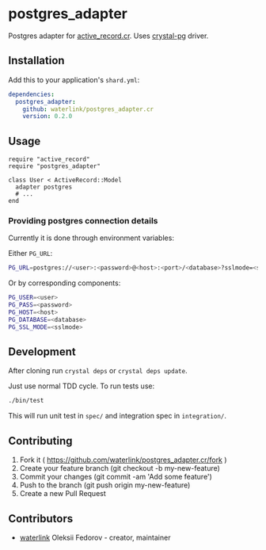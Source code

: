 # postgres_adapter

Postgres adapter for
[active_record.cr](https://github.com/waterlink/active_record.cr). Uses
[crystal-pg](https://github.com/will/crystal-pg) driver.

## Installation

Add this to your application's `shard.yml`:

```yaml
dependencies:
  postgres_adapter:
    github: waterlink/postgres_adapter.cr
    version: 0.2.0
```

## Usage

```crystal
require "active_record"
require "postgres_adapter"

class User < ActiveRecord::Model
  adapter postgres
  # ...
end
```

### Providing postgres connection details

Currently it is done through environment variables:

Either `PG_URL`:

```bash
PG_URL=postgres://<user>:<password>@<host>:<port>/<database>?sslmode=<sslmode>
```

Or by corresponding components:

```bash
PG_USER=<user>
PG_PASS=<password>
PG_HOST=<host>
PG_DATABASE=<database>
PG_SSL_MODE=<sslmode>
```

## Development

After cloning run `crystal deps` or `crystal deps update`.

Just use normal TDD cycle. To run tests use:

```bash
./bin/test
```

This will run unit test in `spec/` and integration spec in `integration/`.

## Contributing

1. Fork it ( https://github.com/waterlink/postgres_adapter.cr/fork )
2. Create your feature branch (git checkout -b my-new-feature)
3. Commit your changes (git commit -am 'Add some feature')
4. Push to the branch (git push origin my-new-feature)
5. Create a new Pull Request

## Contributors

- [waterlink](https://github.com/waterlink) Oleksii Fedorov - creator, maintainer
